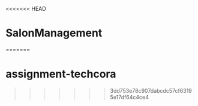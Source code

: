 <<<<<<< HEAD
# SalonManagement
=======
# assignment-techcora
>>>>>>> 3dd753e78c907dabcdc57cf63195e17df64c4ce4
